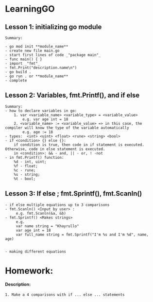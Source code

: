 # LearningGO

## Lesson 1: initializing go module
~~~~~~~~~~~~~~~~
Summary:

- go mod init **module_name**
- create new file main.go
- start first lines of code _"package main"_
- func main() { }
- import _"fmt"_
- fmt.Print("description.name\n")
- go build .
- go run . or **module_name**
- complete
~~~~~~~~~~~~~~~~

## Lesson 2:  Variables, fmt.Printf(), and if else
~~~~~~~~~~~~~~~~
Summary:
- how to declare variables in go: 
    1. var <variable_name> <variable_type> = <variable_value>
        e.g. var age int = 18
    2. <variable_name> := <variable_value> => in this case, the compiler will know the type of the variable automatically
        e.g. age := 18
- types:  <int> <uint> <float> <rune> <string> <bool> 
- if <condition> {} else {}:
    if condition is true, then code in if statement is executed. Otherwise, code in else statement is executed.
    in <condition>: && - and, || - or, ! -not
- in fmt.Printf() function: 
    %d - int, uint;
    %f - float;
    %c - rune;
    %s - string;
    %t - bool;

~~~~~~~~~~~~~~~~

## Lesson 3: If else ; fmt.Sprintf(), fmt.Scanln()
~~~~~~~~~~~~~~~~~~~~~~~~~~~~~~~~~~~~~~~~~~~~~~~~~~
- if else multiple equations up to 3 comparisons
- fmt.Scanln() <Input by user> :
     e.g. fmt.Scanln(&a, &b)
- fmt.Sprintf() <Makes strings>
     e.g.
     var name string = "Khayrullo"
     var age int = 18
     var full_name string = fmt.Sprintf("I'm %s and I'm %d", name, age)
     
     
- making different equations 
~~~~~~~~~~~~~~~~~~~~~~~~~~~~~~~~~~~~~~~~~~~~~~~~~~

# Homework:
#### Description: 
    1. Make a 4 comparisons with if ... else ... statements




